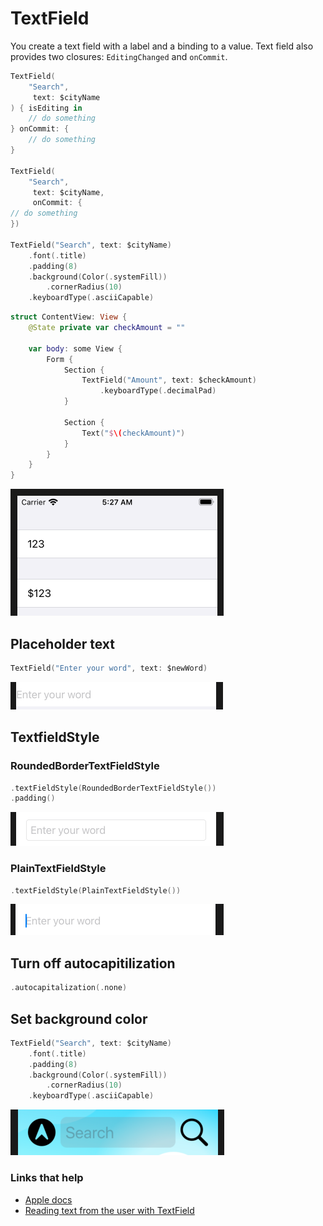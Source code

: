 # TextField

You create a text field with a label and a binding to a value. Text field also provides two closures: `EditingChanged` and `onCommit`.


```swift
TextField(
    "Search",
     text: $cityName
) { isEditing in
    // do something
} onCommit: {
    // do something
}
    
TextField(
    "Search",
     text: $cityName,
     onCommit: {
// do something        
})

TextField("Search", text: $cityName) 
    .font(.title)
    .padding(8)
    .background(Color(.systemFill))
        .cornerRadius(10)
    .keyboardType(.asciiCapable)
```

```swift
struct ContentView: View {
    @State private var checkAmount = ""
    
    var body: some View {
        Form {
            Section {
                TextField("Amount", text: $checkAmount)
                    .keyboardType(.decimalPad)
            }

            Section {
                Text("$\(checkAmount)")
            }
        }
    }
}
```

![](images/1.png)

## Placeholder text

```swift
TextField("Enter your word", text: $newWord)
```

![](images/2.png)

## TextfieldStyle

### RoundedBorderTextFieldStyle

```swift
.textFieldStyle(RoundedBorderTextFieldStyle())
.padding()
```

![](images/3.png)

### PlainTextFieldStyle

```swift
.textFieldStyle(PlainTextFieldStyle())
```

![](images/4.png)

## Turn off autocapitilization

```swift
.autocapitalization(.none)
```

## Set background color

```swift
TextField("Search", text: $cityName)
    .font(.title)
    .padding(8)
    .background(Color(.systemFill))
        .cornerRadius(10)
    .keyboardType(.asciiCapable)
```

![](images/5.png)

### Links that help

- [Apple docs](https://developer.apple.com/documentation/swiftui/textfield)
- [Reading text from the user with TextField](https://www.hackingwithswift.com/books/ios-swiftui/reading-text-from-the-user-with-textfield)
